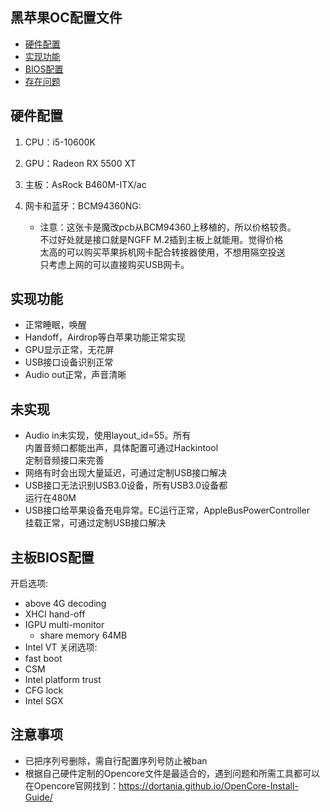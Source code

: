 ## 黑苹果OC配置文件
* [硬件配置](#硬件配置)
* [实现功能](#实现功能)
* [BIOS配置](#主板bios配置)
* [存在问题](#未实现)

## 硬件配置
1. CPU：i5-10600K
2. GPU：Radeon RX 5500 XT
3. 主板：AsRock B460M-ITX/ac
4. 网卡和蓝牙：BCM94360NG:  

   * 注意：这张卡是魔改pcb从BCM94360上移植的，所以价格较贵。  
   不过好处就是接口就是NGFF M.2插到主板上就能用。觉得价格  
   太高的可以购买苹果拆机网卡配合转接器使用，不想用隔空投送  
   只考虑上网的可以直接购买USB网卡。
   
## 实现功能
* 正常睡眠，唤醒
* Handoff，Airdrop等白苹果功能正常实现
* GPU显示正常，无花屏
* USB接口设备识别正常
* Audio out正常，声音清晰
	
## 未实现
* Audio in未实现，使用layout_id=55。所有  
内置音频口都能出声，具体配置可通过Hackintool  
定制音频接口来完善
* 网络有时会出现大量延迟，可通过定制USB接口解决
* USB接口无法识别USB3.0设备，所有USB3.0设备都  
运行在480M
* USB接口给苹果设备充电异常。EC运行正常，AppleBusPowerController  
挂载正常，可通过定制USB接口解决

## 主板BIOS配置
开启选项: 
* above 4G decoding
* XHCI hand-off
* IGPU multi-monitor
  * share memory 64MB
* Intel VT
关闭选项:
* fast boot
* CSM
* Intel platform trust
* CFG lock
* Intel SGX

## 注意事项
* 已把序列号删除，需自行配置序列号防止被ban
* 根据自己硬件定制的Opencore文件是最适合的，遇到问题和所需工具都可以  
在Opencore官网找到：https://dortania.github.io/OpenCore-Install-Guide/
